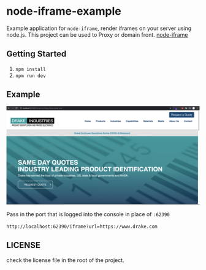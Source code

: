 # node-iframe-example

Example application for `node-iframe`, render iframes on your server using node.js.
This project can be used to Proxy or domain front. [node-iframe](https://github.com/A11yWatch/node-iframe)

## Getting Started

1. `npm install`
2. `npm run dev`

## Example

![Alt Text](example.png)

Pass in the port that is logged into the console in place of `:62390`

`http://localhost:62390/iframe?url=https://www.drake.com`

## LICENSE

check the license file in the root of the project.

